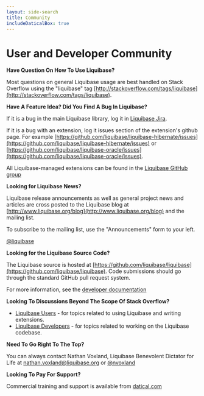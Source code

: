 ```yaml
---
layout: side-search
title: Community
includeDaticalBox: true
---
```


# User and Developer Community #

**Have Question On How To Use Liquibase?**

Most questions on general Liquibase usage are best handled on Stack Overflow using the "liquibase" tag [http://stackoverflow.com/tags/liquibase](http://stackoverflow.com/tags/liquibase).

**Have A Feature Idea? Did You Find A Bug In Liquibase?**

If it is a bug in the main Liquibase library, log it in [Liquibase Jira](http://liquibase.jira.com/browse/CORE).

If it is a bug with an extension, log it issues section of the extension's github page.
For example [https://github.com/liquibase/liquibase-hibernate/issues](https://github.com/liquibase/liquibase-hibernate/issues) or [https://github.com/liquibase/liquibase-oracle/issues](https://github.com/liquibase/liquibase-oracle/issues).

All Liquibase-managed extensions can be found in the [Liquibase GitHub group](https://github.com/liquibase)

**Looking for Liquibase News?**

Liquibase release announcements as well as general project news and articles are cross posted to the Liquibase blog at [http://www.liquibase.org/blog](http://www.liquibase.org/blog) and the mailing list.

To subscribe to the mailing list, use the "Announcements" form to your left.

<a href="https://twitter.com/liquibase" class="twitter-follow-button" data-show-count="false">@liquibase</a>

**Looking for the Liquibase Source Code?**

The Liquibase source is hosted at [https://github.com/liquibase/liquibase](https://github.com/liquibase/liquibase). Code submissions should go through the standard GitHub pull request system.

For more information, see the [developer documentation](../development/index.html)

**Looking To Discussions Beyond The Scope Of Stack Overflow?**

* [Liquibase Users](http://forum.liquibase.org/#Forum/liquibase-users) - for topics related to using Liquibase and writing extensions.
* [Liquibase Developers](http://forum.liquibase.org/#Forum/liquibase-development) - for topics related to working on the Liquibase codebase.

**Need To Go Right To The Top?**

You can always contact Nathan Voxland, Liquibase Benevolent Dictator for Life at <a href="mailto:nathan.voxland@liquibase.org">nathan.voxland@liquibase.org</a>
or <a href="https://twitter.com/nvoxland" class="twitter-follow-button" data-show-count="false">@nvoxland</a>

**Looking To Pay For Support?**

Commercial training and support is available from <a href="http://www.datical.com/liquibase/" target="_blank" onClick="trackOutboundLink(this, 'Datical', 'Liquibase RFI'); return false;">datical.com</a>